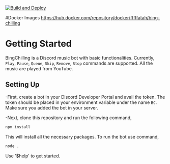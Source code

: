[![Build and Deploy](https://github.com/fffffatah/BingChilling/actions/workflows/main_bing-chilling.yml/badge.svg)](https://github.com/fffffatah/BingChilling/actions/workflows/main_bing-chilling.yml)

#Docker Images
https://hub.docker.com/repository/docker/fffffatah/bing-chilling

# Getting Started

BingChilling is a Discord music bot with basic functionalities. 
Currently, `Play`, `Pause`, `Queue`, `Skip`, `Remove`, `Stop` commands are supported. All the music are played from YouTube.
## Setting Up
-First, create a bot in your Discord Developer Portal and avail the token. The token should be placed in your environment variable under the name `BC`. Make sure you added the bot in your server.

-Next, clone this repository and run the following command,
```sh
npm install
```
This will install all the necessary packages. To run the bot use command,
```sh
node .
```

Use '$help' to get started.
